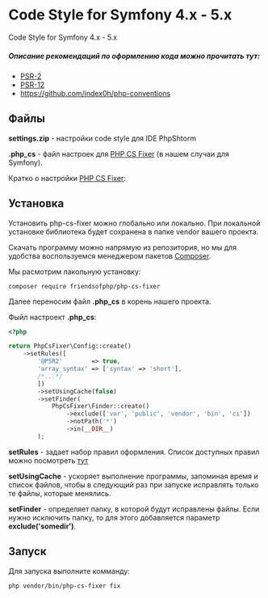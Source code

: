 Code Style for Symfony 4.x - 5.x
================================
Code Style for Symfony 4.x - 5.x

##### Описание рекомендаций по оформлению кода можно прочитать тут: 

- [PSR-2](https://www.php-fig.org/psr/psr-2/)
- [PSR-12](https://www.php-fig.org/psr/psr-12/)
- https://github.com/index0h/php-conventions

Файлы
------
**settings.zip** - настройки code style для IDE PhpShtorm

**.php_cs** - файл настроек для [PHP CS Fixer](https://cs.symfony.com/) (в нашем случаи для Symfony).

Кратко о настройки [PHP CS Fixer](https://cs.symfony.com/):

Установка
---------
Установить php-cs-fixer можно глобально или локально. При локальной установке библиотека будет сохранена в папке vendor вашего проекта.

Cкачать программу можно напрямую из репозитория, но мы для удобства воспользуемся менеджером пакетов [Composer](http://getcomposer.org/download/).

Мы расмотрим лакольную установку:
```
composer require friendsofphp/php-cs-fixer
```

Далее переносим файл **.php_cs** в корень нашего проекта.

Фыйл настроект **.php_cs**:

```php
<?php

return PhpCsFixer\Config::create()
    ->setRules([
        '@PSR2'        => true,
        'array_syntax' => ['syntax' => 'short'],
        /*...*/
        ])
        ->setUsingCache(false)
        ->setFinder(
            PhpCsFixer\Finder::create()
                ->exclude(['var', 'public', 'vendor', 'bin', 'ci'])
                ->notPath('*')
                ->in(__DIR__)
        );

```
**setRules** - задает набор правил оформления. Список доступных правил можно посмотреть [тут](https://mlocati.github.io/php-cs-fixer-configurator/#version:2.16)

**setUsingCache** - ускоряет выполнение программы, запоминая время и список файлов, чтобы в следующий раз при запуске исправлять только те файлы, которые менялись. 

**setFinder** - определяет папку, в которой будут исправлены файлы. Если нужно исключить папку, то для этого добавляется параметр **exclude('somedir')**.

Запуск
------
Для запуска выполните комманду:
```
php vendor/bin/php-cs-fixer fix
```